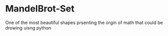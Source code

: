 # MandelBrot-Set
One of the most beautiful shapes prsenting the orgin of math that could be drowing uisng python
